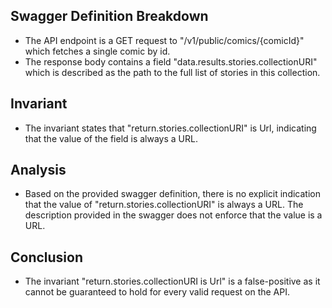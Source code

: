 ## Swagger Definition Breakdown
- The API endpoint is a GET request to "/v1/public/comics/{comicId}" which fetches a single comic by id.
- The response body contains a field "data.results.stories.collectionURI" which is described as the path to the full list of stories in this collection.

## Invariant
- The invariant states that "return.stories.collectionURI" is Url, indicating that the value of the field is always a URL.

## Analysis
- Based on the provided swagger definition, there is no explicit indication that the value of "return.stories.collectionURI" is always a URL. The description provided in the swagger does not enforce that the value is a URL.

## Conclusion
- The invariant "return.stories.collectionURI is Url" is a false-positive as it cannot be guaranteed to hold for every valid request on the API.
